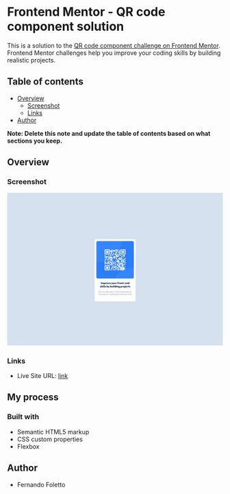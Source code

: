 # Frontend Mentor - QR code component solution

This is a solution to the [QR code component challenge on Frontend Mentor](https://www.frontendmentor.io/challenges/qr-code-component-iux_sIO_H). Frontend Mentor challenges help you improve your coding skills by building realistic projects. 

## Table of contents

- [Overview](#overview)
  - [Screenshot](#screenshot)
  - [Links](#links)
- [Author](#author)

**Note: Delete this note and update the table of contents based on what sections you keep.**

## Overview

### Screenshot

![](endresult.jpg)

### Links

- Live Site URL: [link](https://fernandofoletto.github.io/QR_Code_Component/)

## My process

### Built with

- Semantic HTML5 markup
- CSS custom properties
- Flexbox

## Author

- Fernando Foletto
